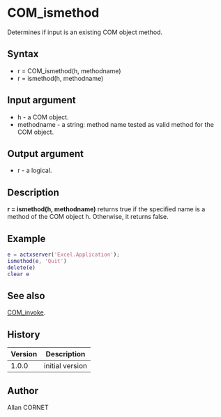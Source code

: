 # COM_ismethod

Determines if input is an existing COM object method.

## Syntax

- r = COM_ismethod(h, methodname)
- r = ismethod(h, methodname)

## Input argument

- h - a COM object.
- methodname - a string: method name tested as valid method for the COM object.

## Output argument

- r - a logical.

## Description

<description><b>r = ismethod(h, methodname)</b> returns true if the specified name is a method of the COM object h. Otherwise, it returns false.</description>

## Example

```matlab
e = actxserver('Excel.Application');
ismethod(e, 'Quit')
delete(e)
clear e
```

## See also

[COM_invoke](COM_invoke.md).

## History

| Version | Description     |
| ------- | --------------- |
| 1.0.0   | initial version |

## Author

Allan CORNET
